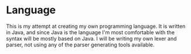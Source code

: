 # Language
This is my attempt at creating my own programming language. It is written in Java, and since Java is the language I'm most comfortable with the syntax will be mostly based on Java. I will be writing my own lexer and parser, not using any of the parser generating tools available.
